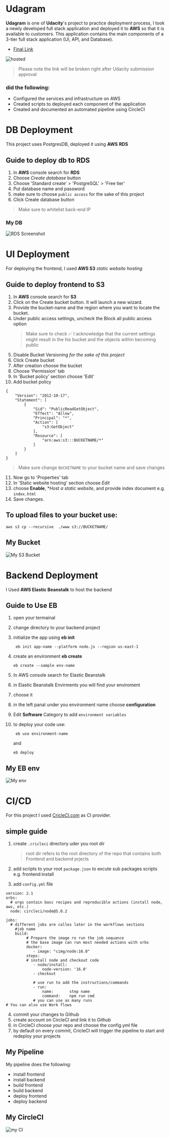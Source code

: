 # Udagram
**Udagram** is one of **Udacity**'s project to practice deployment process, I took a newly developed full stack application and deployed it to **AWS** so that it is available to customers. This application contains the main components of a 3-tier full stack application (UI, API, and Database).

- [Final Link](http://alsabagh-udagram.s3-website-us-east-1.amazonaws.com/home)

![hosted](images/fe.png)

> Please note the link will be broken right after Udacity submission approval

### did the following:

- Configured the services and infrastructure on AWS
- Created scripts to deployed each component of the application
- Created and documented an automated pipeline using CircleCI

# DB Deployment
This project uses PostgresDB, deployed it using **AWS** **RDS**
## Guide to deploy db to RDS
1. In **AWS** console search for **RDS**
2. Choose *Create database* button
3. Choose 'Standard create' > 'PostgreSQL' > 'Free tier'
4. Put database name and password
5. make sure to choose `public access` for the sake of this project
6. Click Create database button

> Make sure to whitelist back-end IP

### My DB 
![RDS Screenshot](/images/rds.png)


# UI Deployment
For deploying the frontend, I used **AWS S3** *static website hosting*
## Guide to deploy frontend to S3
01. In **AWS** console search for **S3**
02. Click on the Create bucket button. It will launch a new wizard.
03. Provide the bucket-name and the region where you want to locate the bucket.
04. Under public access settings, uncheck the Block all public access option
    > Make sure to check ✅ I acknowledge that the current settings might result in the his bucket and the objects within becoming public
05. Disable Bucket Versioning *for the sake of this project*
06. Click Create bucket
07. After creation choose the bucket 
08. Choose 'Permission' tab
09. In 'Bucket policy' section choose 'Edit'
10. Add bucket policy 
```
{
    "Version": "2012-10-17",
    "Statement": [
        {
            "Sid": "PublicReadGetObject",
            "Effect": "Allow",
            "Principal": "*",
            "Action": [
                "s3:GetObject"
            ],
            "Resource": [
                "arn:aws:s3:::BUCKETNAME/*"
            ]
        }
    ]
}
```
 
> Make sure change `BUCKETNAME` to your bucket name and save changes

11. Now go to 'Properties' tab
12. In 'Static website hosting' section choose *Edit*
13. choose **Enable**, **Host a static website*, and provide index document e.g. `index.html`  
14. Save changes.

## To upload files to your bucket use:
```aws s3 cp --recursive  ./www s3://BUCKETNAME/```

## My Bucket
![My S3 Bucket](images/s3.png)

# Backend Deployment
I Used **AWS Elastic Beanstalk** to host the backend

## Guide to Use EB
1. open your termainal 
2. change directory to your backend project
3. initialize the app using **eb init**

    ``` eb init app-name --platform node.js --region us-east-1```

4. create an environment **eb create**

    ```eb create --sample env-name```

5. In AWS console search for Elastic Beanstalk
6. in Elastic Beanstalk  Envirments you will find your enviroment
7. choose it 
8. in the left panal under you environment name choose **configuration**
9. Edit **Software** Category to add `environment variables`
10. to deploy your code use:

    ``` eb use environment-name```

    and 

    ```eb deploy```

## My EB env
![My env](images/env.png)

# CI/CD
For this project I used [CricleCI.com](https://circleci.com/) as CI provider.

## simple guide
1. create `.cricleci` directory uder you root dir

    > root dir refers to the root directory of the repo that contains both Frontend and backend prjects

2. add scripts to your root `package.json` to excute sub packages scripts e.g. frontend:install

3. add `config.yml` file

```
version: 2.1
orbs:
  # orgs contain basc recipes and reproducible actions (install node, aws, etc.)
  node: circleci/node@5.0.2
  
jobs:
  # different jobs are calles later in the workflows sections
    #job name
    build:
         # Prepare the image ro run the job sequance
         # the base image can run most needed actions with orbs
         docker:
            - image: "cimg/node:16.0"
         steps: 
         # install node and checkout code
            - node/install:
                node-version: '16.0'
            - checkout
        
            # use run to add the instructions/commands
            - run:
                name:       step name
                command:    npm run cmd
            # you can use as many runs
# You can also use Work flows
```

4. commit your changes to Github
5. create account on CircleCI and link it to Github
6. in CircleCI choose your repo and choose the config.yml file 
7. by default on every commit, CricleCI will trigger the pipeline to start and redeploy your projects

## My Pipeline

My pipeline does the following:
- install frontend
- install backend
- build frontend
- build backend
- deploy frontend
- deploy backend

## My CircleCI
![my CI](images/ci.png)

